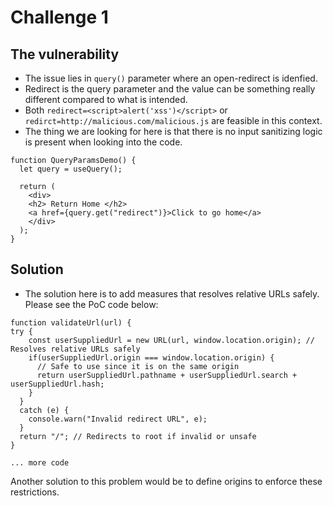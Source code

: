 # Challenge 1
## The vulnerability
- The issue lies in `query()` parameter where an open-redirect is idenfied. 
- Redirect is the query parameter and the value can be something really different compared to what is intended.
- Both `redirect=<script>alert('xss')</script>` or `redirct=http://malicious.com/malicious.js` are feasible in this context.
- The thing we are looking for here is that there is no input sanitizing logic is present when looking into the code.

```
function QueryParamsDemo() {
  let query = useQuery();

  return (
    <div>
    <h2> Return Home </h2>
    <a href={query.get("redirect")}>Click to go home</a>
    </div>
  );
}
```

## Solution
- The solution here is to add measures that resolves relative URLs safely. 
Please see the PoC code below: 

```
function validateUrl(url) {
try {
    const userSuppliedUrl = new URL(url, window.location.origin); // Resolves relative URLs safely
    if(userSuppliedUrl.origin === window.location.origin) {
      // Safe to use since it is on the same origin
      return userSuppliedUrl.pathname + userSuppliedUrl.search + userSuppliedUrl.hash;
    }
  }
  catch (e) {
    console.warn("Invalid redirect URL", e);
  }
  return "/"; // Redirects to root if invalid or unsafe
}

... more code
```

Another solution to this problem would be to define origins to enforce these restrictions.
